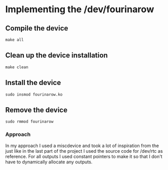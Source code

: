 # Implementing the /dev/fourinarow

## Compile the device
```
make all
```

## Clean up the device installation
```
make clean
```

## Install the device
```
sudo insmod fourinarow.ko
```

## Remove the device
```
sudo rmmod fourinarow
```

### Approach
In my approach I used a miscdevice and took a lot of inspiration from the just like in the last part of the project I used the source code for /dev/rtc as reference.
For all outputs I used constant pointers to make it so that I don't have to dynamically allocate any outputs.